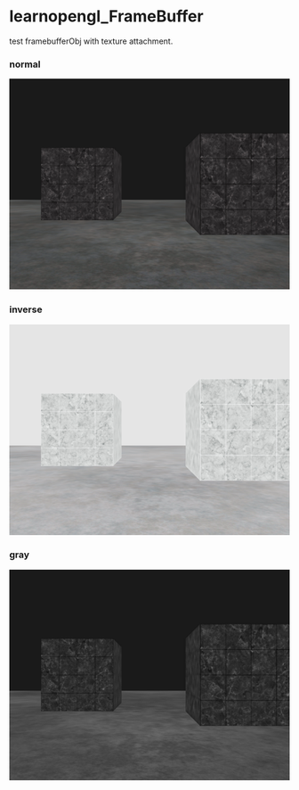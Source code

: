 # learnopengl_FrameBuffer
test framebufferObj with texture attachment.

### normal
![image](https://github.com/mrshen/learnopengl_FrameBuffer/raw/master/res_images/normal.png)

### inverse
![image](https://github.com/mrshen/learnopengl_FrameBuffer/raw/master/res_images/inverse.png)

### gray
![image](https://github.com/mrshen/learnopengl_FrameBuffer/raw/master/res_images/gray.png)
